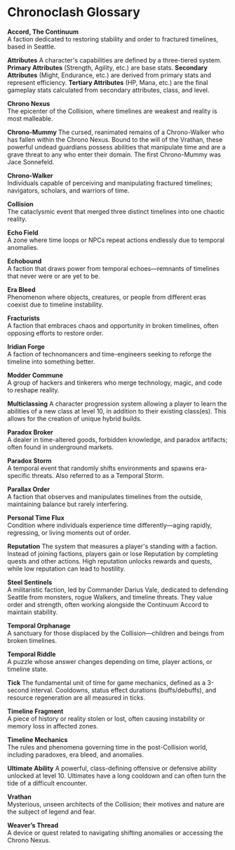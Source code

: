# Chronoclash Glossary

**Accord, The Continuum**  
A faction dedicated to restoring stability and order to fractured timelines, based in Seattle.

**Attributes**
A character's capabilities are defined by a three-tiered system. **Primary Attributes** (Strength, Agility, etc.) are base stats. **Secondary Attributes** (Might, Endurance, etc.) are derived from primary stats and represent efficiency. **Tertiary Attributes** (HP, Mana, etc.) are the final gameplay stats calculated from secondary attributes, class, and level.

**Chrono Nexus**  
The epicenter of the Collision, where timelines are weakest and reality is most malleable.

**Chrono-Mummy**
The cursed, reanimated remains of a Chrono-Walker who has fallen within the Chrono Nexus. Bound to the will of the Vrathan, these powerful undead guardians possess abilities that manipulate time and are a grave threat to any who enter their domain. The first Chrono-Mummy was Jace Sonnefeld.

**Chrono-Walker**  
Individuals capable of perceiving and manipulating fractured timelines; navigators, scholars, and warriors of time.

**Collision**  
The cataclysmic event that merged three distinct timelines into one chaotic reality.

**Echo Field**  
A zone where time loops or NPCs repeat actions endlessly due to temporal anomalies.

**Echobound**  
A faction that draws power from temporal echoes—remnants of timelines that never were or are yet to be.

**Era Bleed**  
Phenomenon where objects, creatures, or people from different eras coexist due to timeline instability.

**Fracturists**  
A faction that embraces chaos and opportunity in broken timelines, often opposing efforts to restore order.

**Iridian Forge**  
A faction of technomancers and time-engineers seeking to reforge the timeline into something better.

**Modder Commune**  
A group of hackers and tinkerers who merge technology, magic, and code to reshape reality.

**Multiclassing**
A character progression system allowing a player to learn the abilities of a new class at level 10, in addition to their existing class(es). This allows for the creation of unique hybrid builds.

**Paradox Broker**  
A dealer in time-altered goods, forbidden knowledge, and paradox artifacts; often found in underground markets.

**Paradox Storm**  
A temporal event that randomly shifts environments and spawns era-specific threats. Also referred to as a Temporal Storm.

**Parallax Order**  
A faction that observes and manipulates timelines from the outside, maintaining balance but rarely interfering.

**Personal Time Flux**  
Condition where individuals experience time differently—aging rapidly, regressing, or living moments out of order.

**Reputation**
The system that measures a player's standing with a faction. Instead of joining factions, players gain or lose Reputation by completing quests and other actions. High reputation unlocks rewards and quests, while low reputation can lead to hostility.

**Steel Sentinels**  
A militaristic faction, led by Commander Darius Vale, dedicated to defending Seattle from monsters, rogue Walkers, and timeline threats. They value order and strength, often working alongside the Continuum Accord to maintain stability.

**Temporal Orphanage**  
A sanctuary for those displaced by the Collision—children and beings from broken timelines.

**Temporal Riddle**  
A puzzle whose answer changes depending on time, player actions, or timeline state.

**Tick**
The fundamental unit of time for game mechanics, defined as a 3-second interval. Cooldowns, status effect durations (buffs/debuffs), and resource regeneration are all measured in ticks.

**Timeline Fragment**  
A piece of history or reality stolen or lost, often causing instability or memory loss in affected zones.

**Timeline Mechanics**  
The rules and phenomena governing time in the post-Collision world, including paradoxes, era bleed, and anomalies.

**Ultimate Ability**
A powerful, class-defining offensive or defensive ability unlocked at level 10. Ultimates have a long cooldown and can often turn the tide of a difficult encounter.

**Vrathan**  
Mysterious, unseen architects of the Collision; their motives and nature are the subject of legend and fear.

**Weaver’s Thread**  
A device or quest related to navigating shifting anomalies or accessing the Chrono Nexus.